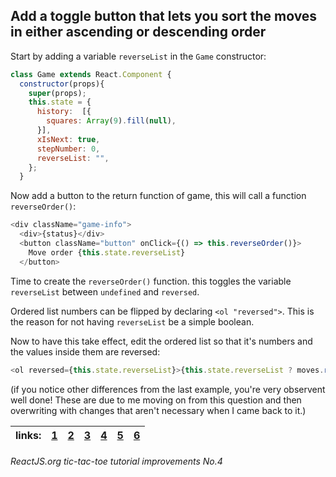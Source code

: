 ## Add a toggle button that lets you sort the moves in either ascending or descending order

Start by adding a variable `reverseList` in the `Game` constructor:

```javascript
class Game extends React.Component {
  constructor(props){
    super(props);
    this.state = {
      history:  [{
        squares: Array(9).fill(null),
      }],
      xIsNext: true,
      stepNumber: 0,
      reverseList: "",
    };
  }
```

Now add a button to the return function of game, this will call a function `reverseOrder()`:

```javascript
<div className="game-info">
  <div>{status}</div>
  <button className="button" onClick={() => this.reverseOrder()}>
    Move order {this.state.reverseList}
  </button>
```

Time to create the `reverseOrder()` function. this toggles the variable `reverseList` between `undefined` and `reversed`.

Ordered list numbers can be flipped by declaring `<ol "reversed">`. This is the reason for not having `reverseList` be a simple boolean.

Now to have this take effect, edit the ordered list so that it's numbers and the values inside them are reversed:

```javascript
<ol reversed={this.state.reverseList}>{this.state.reverseList ? moves.reverse() : moves}</ol>
```

(if you notice other differences from the last example, you're very observent well done! These are due to me moving on from this question and then overwriting with changes that aren't necessary when I came back to it.)

links: |[1](../1)|[2](../2)|[3](../3)|[4](../4)|[5](../5)|[6](../6)|
---|---|---|---|---|---|---|

###### ReactJS.org tic-tac-toe tutorial improvements No.4
